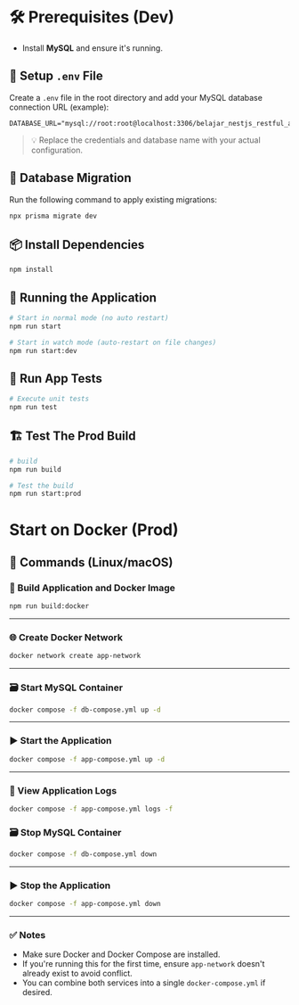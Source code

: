 # 🛠️ Prerequisites (Dev)

- Install **MySQL** and ensure it's running.

## 📄 Setup `.env` File

Create a `.env` file in the root directory and add your MySQL database connection URL (example):

```env
DATABASE_URL="mysql://root:root@localhost:3306/belajar_nestjs_restful_api_prod"
```

> 💡 Replace the credentials and database name with your actual configuration.

## 🔄 Database Migration

Run the following command to apply existing migrations:

```bash
npx prisma migrate dev
```

## 📦 Install Dependencies

```bash
npm install
```

## 🚀 Running the Application

```bash
# Start in normal mode (no auto restart)
npm run start

# Start in watch mode (auto-restart on file changes)
npm run start:dev
```

## 🧪 Run App Tests

```bash
# Execute unit tests
npm run test
```

## 🏗️ Test The Prod Build

```bash
# build
npm run build

# Test the build
npm run start:prod
```

# Start on Docker (Prod)

## 🚀 Commands (Linux/macOS)

### 🔨 Build Application and Docker Image

```bash
npm run build:docker
```

---

### 🌐 Create Docker Network

```bash
docker network create app-network
```

---

### 🗃️ Start MySQL Container

```bash
docker compose -f db-compose.yml up -d
```

---

### ▶️ Start the Application

```bash
docker compose -f app-compose.yml up -d
```

---

### 📄 View Application Logs

```bash
docker compose -f app-compose.yml logs -f
```

### 🗃️ Stop MySQL Container

```bash
docker compose -f db-compose.yml down
```

---

### ▶️ Stop the Application

```bash
docker compose -f app-compose.yml down
```

---

### ✅ Notes

- Make sure Docker and Docker Compose are installed.
- If you're running this for the first time, ensure `app-network` doesn't already exist to avoid conflict.
- You can combine both services into a single `docker-compose.yml` if desired.

